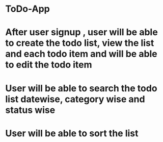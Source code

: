 # ToDo-App
# After user signup , user will be able to create the todo list, view the list and each todo item and will be able to edit the todo item
# User will be able to search the todo list datewise, category wise and status wise
# User will be able to sort the list

